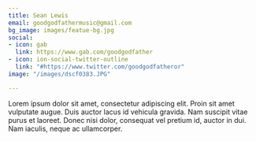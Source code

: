 ```yaml
---
title: Sean Lewis
email: goodgodfathermusic@gmail.com
bg_image: images/featue-bg.jpg
social:
- icon: gab
  link: https://www.gab.com/goodgodfather
- icon: ion-social-twitter-outline
  link: "#https://www.twitter.com/goodgodfatheror"
image: "/images/dscf0383.JPG"

---
```

Lorem ipsum dolor sit amet, consectetur adipiscing elit. Proin sit amet vulputate augue. Duis auctor lacus id vehicula gravida. Nam suscipit vitae purus et laoreet.
Donec nisi dolor, consequat vel pretium id, auctor in dui. Nam iaculis, neque ac ullamcorper.